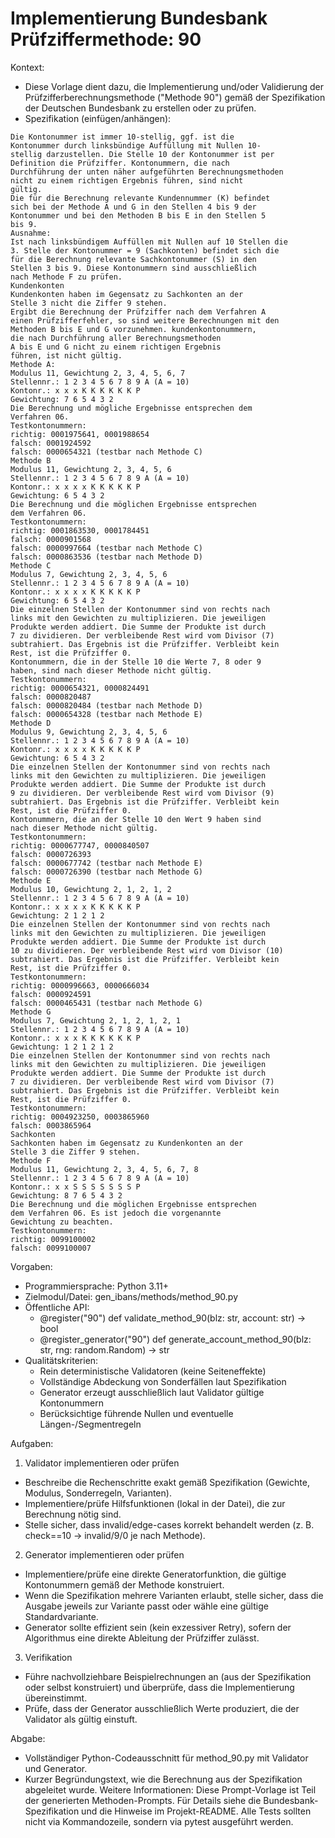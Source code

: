 # Implementierung Bundesbank Prüfziffermethode: 90

Kontext:
- Diese Vorlage dient dazu, die Implementierung und/oder Validierung der Prüfzifferberechnungsmethode ("Methode 90") gemäß der Spezifikation der Deutschen Bundesbank zu erstellen oder zu prüfen.
- Spezifikation (einfügen/anhängen):

```Text
Die Kontonummer ist immer 10-stellig, ggf. ist die
Kontonummer durch linksbündige Auffüllung mit Nullen 10-
stellig darzustellen. Die Stelle 10 der Kontonummer ist per
Definition die Prüfziffer. Kontonummern, die nach
Durchführung der unten näher aufgeführten Berechnungsmethoden
nicht zu einem richtigen Ergebnis führen, sind nicht
gültig.
Die für die Berechnung relevante Kundennummer (K) befindet
sich bei der Methode A und G in den Stellen 4 bis 9 der
Kontonummer und bei den Methoden B bis E in den Stellen 5
bis 9.
Ausnahme:
Ist nach linksbündigem Auffüllen mit Nullen auf 10 Stellen die
3. Stelle der Kontonummer = 9 (Sachkonten) befindet sich die
für die Berechnung relevante Sachkontonummer (S) in den
Stellen 3 bis 9. Diese Kontonummern sind ausschließlich
nach Methode F zu prüfen.
Kundenkonten
Kundenkonten haben im Gegensatz zu Sachkonten an der
Stelle 3 nicht die Ziffer 9 stehen.
Ergibt die Berechnung der Prüfziffer nach dem Verfahren A
einen Prüfzifferfehler, so sind weitere Berechnungen mit den
Methoden B bis E und G vorzunehmen. kundenkontonummern,
die nach Durchführung aller Berechnungsmethoden
A bis E und G nicht zu einem richtigen Ergebnis
führen, ist nicht gültig.
Methode A:
Modulus 11, Gewichtung 2, 3, 4, 5, 6, 7
Stellennr.: 1 2 3 4 5 6 7 8 9 A (A = 10)
Kontonr.: x x x K K K K K K P
Gewichtung: 7 6 5 4 3 2
Die Berechnung und mögliche Ergebnisse entsprechen dem
Verfahren 06.
Testkontonummern:
richtig: 0001975641, 0001988654
falsch: 0001924592
falsch: 0000654321 (testbar nach Methode C)
Methode B
Modulus 11, Gewichtung 2, 3, 4, 5, 6
Stellennr.: 1 2 3 4 5 6 7 8 9 A (A = 10)
Kontonr.: x x x x K K K K K P
Gewichtung: 6 5 4 3 2
Die Berechnung und die möglichen Ergebnisse entsprechen
dem Verfahren 06.
Testkontonummern:
richtig: 0001863530, 0001784451
falsch: 0000901568
falsch: 0000997664 (testbar nach Methode C)
falsch: 0000863536 (testbar nach Methode D)
Methode C
Modulus 7, Gewichtung 2, 3, 4, 5, 6
Stellennr.: 1 2 3 4 5 6 7 8 9 A (A = 10)
Kontonr.: x x x x K K K K K P
Gewichtung: 6 5 4 3 2
Die einzelnen Stellen der Kontonummer sind von rechts nach
links mit den Gewichten zu multiplizieren. Die jeweiligen
Produkte werden addiert. Die Summe der Produkte ist durch
7 zu dividieren. Der verbleibende Rest wird vom Divisor (7)
subtrahiert. Das Ergebnis ist die Prüfziffer. Verbleibt kein
Rest, ist die Prüfziffer 0.
Kontonummern, die in der Stelle 10 die Werte 7, 8 oder 9
haben, sind nach dieser Methode nicht gültig.
Testkontonummern:
richtig: 0000654321, 0000824491
falsch: 0000820487
falsch: 0000820484 (testbar nach Methode D)
falsch: 0000654328 (testbar nach Methode E)
Methode D
Modulus 9, Gewichtung 2, 3, 4, 5, 6
Stellennr.: 1 2 3 4 5 6 7 8 9 A (A = 10)
Kontonr.: x x x x K K K K K P
Gewichtung: 6 5 4 3 2
Die einzelnen Stellen der Kontonummer sind von rechts nach
links mit den Gewichten zu multiplizieren. Die jeweiligen
Produkte werden addiert. Die Summe der Produkte ist durch
9 zu dividieren. Der verbleibende Rest wird vom Divisor (9)
subtrahiert. Das Ergebnis ist die Prüfziffer. Verbleibt kein
Rest, ist die Prüfziffer 0.
Kontonummern, die an der Stelle 10 den Wert 9 haben sind
nach dieser Methode nicht gültig.
Testkontonummern:
richtig: 0000677747, 0000840507
falsch: 0000726393
falsch: 0000677742 (testbar nach Methode E)
falsch: 0000726390 (testbar nach Methode G)
Methode E
Modulus 10, Gewichtung 2, 1, 2, 1, 2
Stellennr.: 1 2 3 4 5 6 7 8 9 A (A = 10)
Kontonr.: x x x x K K K K K P
Gewichtung: 2 1 2 1 2
Die einzelnen Stellen der Kontonummer sind von rechts nach
links mit den Gewichten zu multiplizieren. Die jeweiligen
Produkte werden addiert. Die Summe der Produkte ist durch
10 zu dividieren. Der verbleibende Rest wird vom Divisor (10)
subtrahiert. Das Ergebnis ist die Prüfziffer. Verbleibt kein
Rest, ist die Prüfziffer 0.
Testkontonummern:
richtig: 0000996663, 0000666034
falsch: 0000924591
falsch: 0000465431 (testbar nach Methode G)
Methode G
Modulus 7, Gewichtung 2, 1, 2, 1, 2, 1
Stellennr.: 1 2 3 4 5 6 7 8 9 A (A = 10)
Kontonr.: x x x K K K K K K P
Gewichtung: 1 2 1 2 1 2
Die einzelnen Stellen der Kontonummer sind von rechts nach
links mit den Gewichten zu multiplizieren. Die jeweiligen
Produkte werden addiert. Die Summe der Produkte ist durch
7 zu dividieren. Der verbleibende Rest wird vom Divisor (7)
subtrahiert. Das Ergebnis ist die Prüfziffer. Verbleibt kein
Rest, ist die Prüfziffer 0.
Testkontonummern:
richtig: 0004923250, 0003865960
falsch: 0003865964
Sachkonten
Sachkonten haben im Gegensatz zu Kundenkonten an der
Stelle 3 die Ziffer 9 stehen.
Methode F
Modulus 11, Gewichtung 2, 3, 4, 5, 6, 7, 8
Stellennr.: 1 2 3 4 5 6 7 8 9 A (A = 10)
Kontonr.: x x S S S S S S S P
Gewichtung: 8 7 6 5 4 3 2
Die Berechnung und die möglichen Ergebnisse entsprechen
dem Verfahren 06. Es ist jedoch die vorgenannte
Gewichtung zu beachten.
Testkontonummern:
richtig: 0099100002
falsch: 0099100007
```

Vorgaben:
- Programmiersprache: Python 3.11+
- Zielmodul/Datei: gen_ibans/methods/method_90.py
- Öffentliche API:
  - @register("90") def validate_method_90(blz: str, account: str) -> bool
  - @register_generator("90") def generate_account_method_90(blz: str, rng: random.Random) -> str
- Qualitätskriterien:
  - Rein deterministische Validatoren (keine Seiteneffekte)
  - Vollständige Abdeckung von Sonderfällen laut Spezifikation
  - Generator erzeugt ausschließlich laut Validator gültige Kontonummern
  - Berücksichtige führende Nullen und eventuelle Längen-/Segmentregeln

Aufgaben:
1) Validator implementieren oder prüfen
- Beschreibe die Rechenschritte exakt gemäß Spezifikation (Gewichte, Modulus, Sonderregeln, Varianten).
- Implementiere/prüfe Hilfsfunktionen (lokal in der Datei), die zur Berechnung nötig sind.
- Stelle sicher, dass invalid/edge-cases korrekt behandelt werden (z. B. check==10 -> invalid/9/0 je nach Methode).

2) Generator implementieren oder prüfen
- Implementiere/prüfe eine direkte Generatorfunktion, die gültige Kontonummern gemäß der Methode konstruiert.
- Wenn die Spezifikation mehrere Varianten erlaubt, stelle sicher, dass die Ausgabe jeweils zur Variante passt oder wähle eine gültige Standardvariante.
- Generator sollte effizient sein (kein exzessiver Retry), sofern der Algorithmus eine direkte Ableitung der Prüfziffer zulässt.

3) Verifikation
- Führe nachvollziehbare Beispielrechnungen an (aus der Spezifikation oder selbst konstruiert) und überprüfe, dass die Implementierung übereinstimmt.
- Prüfe, dass der Generator ausschließlich Werte produziert, die der Validator als gültig einstuft.

Abgabe:
- Vollständiger Python-Codeausschnitt für method_90.py mit Validator und Generator.
- Kurzer Begründungstext, wie die Berechnung aus der Spezifikation abgeleitet wurde.
Weitere Informationen: Diese Prompt-Vorlage ist Teil der generierten Methoden-Prompts. Für Details siehe die Bundesbank-Spezifikation und die Hinweise im Projekt-README.
Alle Tests sollten nicht via Kommandozeile, sondern via pytest ausgeführt werden.
